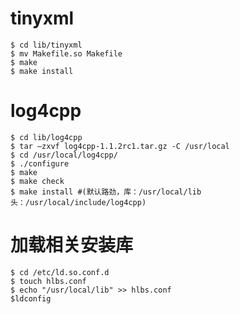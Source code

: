 # tinyxml

```
$ cd lib/tinyxml
$ mv Makefile.so Makefile
$ make
$ make install
```


# log4cpp

```
$ cd lib/log4cpp
$ tar –zxvf log4cpp-1.1.2rc1.tar.gz -C /usr/local
$ cd /usr/local/log4cpp/
$ ./configure
$ make
$ make check
$ make install #(默认路劲，库：/usr/local/lib	头：/usr/local/include/log4cpp)
```

# 加载相关安装库

```
$ cd /etc/ld.so.conf.d
$ touch hlbs.conf
$ echo "/usr/local/lib" >> hlbs.conf
$ldconfig
```


